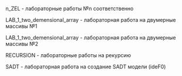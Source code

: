 n_ZEL - лабораторные работы №n соответственно

LAB_1_two_demensional_array - лабораторная работа на двумерные массивы №1

LAB_1_two_demensional_array - лабораторная работа на двумерные массивы №2

RECURSION - лабораторные работы на рекурсию

SADT - лабораторная работа на создание SADT модели (ideF0)
